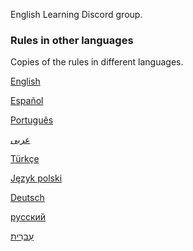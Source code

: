English Learning Discord group.

### Rules in other languages
Copies of the rules in different languages.

[English](https://github.com/OracleNine/English/wiki/Rules)
 
[Español](https://github.com/OracleNine/English/wiki/Reglas)
 
[Português](https://github.com/OracleNine/English/wiki/Regras)
 
[عربى](https://github.com/OracleNine/English/wiki/القواعد)

[Türkçe](https://github.com/OracleNine/English/wiki/Kurallar)

[Język polski](https://github.com/OracleNine/English/wiki/Reguły)

[Deutsch](https://github.com/OracleNine/English/wiki/Regeln)

[русский](https://github.com/OracleNine/English/wiki/Правила)

[עִברִית](https://github.com/OracleNine/English/wiki/כללים)


